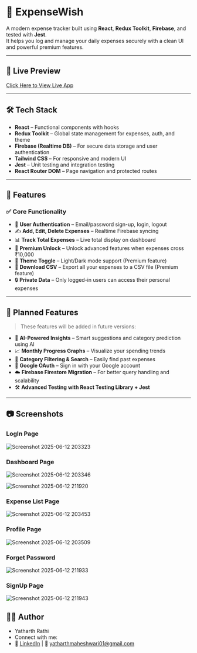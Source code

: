 # 💸 ExpenseWish

A modern expense tracker built using **React**, **Redux Toolkit**, **Firebase**, and tested with **Jest**.  
It helps you log and manage your daily expenses securely with a clean UI and powerful premium features.

---

## 🚀 Live Preview

[Click Here to View Live App](https://expense-wise-drab.vercel.app)

---

## 🛠️ Tech Stack

- **React** – Functional components with hooks  
- **Redux Toolkit** – Global state management for expenses, auth, and theme  
- **Firebase (Realtime DB)** – For secure data storage and user authentication  
- **Tailwind CSS** – For responsive and modern UI  
- **Jest** – Unit testing and integration testing  
- **React Router DOM** – Page navigation and protected routes  

---

## 🔐 Features

### ✅ Core Functionality
- 🔐 **User Authentication** – Email/password sign-up, login, logout
- ✍️ **Add, Edit, Delete Expenses** – Realtime Firebase syncing
- 📊 **Track Total Expenses** – Live total display on dashboard
- 💎 **Premium Unlock** – Unlock advanced features when expenses cross ₹10,000
- 🌙 **Theme Toggle** – Light/Dark mode support (Premium feature)
- 📁 **Download CSV** – Export all your expenses to a CSV file (Premium feature)
- 🔒 **Private Data** – Only logged-in users can access their personal expenses

---

## 🔮 Planned Features

> These features will be added in future versions:

- 🤖 **AI-Powered Insights** – Smart suggestions and category prediction using AI
- 📈 **Monthly Progress Graphs** – Visualize your spending trends
- 🧾 **Category Filtering & Search** – Easily find past expenses
- 🔐 **Google OAuth** – Sign in with your Google account
- ☁️ **Firebase Firestore Migration** – For better query handling and scalability
- 🛠️ **Advanced Testing with React Testing Library + Jest**

---

## 📷 Screenshots
### LogIn Page
![Screenshot 2025-06-12 203323](https://github.com/user-attachments/assets/f441ae27-8c1b-4c19-99c2-35ed09939ca1)

### Dashboard Page
![Screenshot 2025-06-12 203346](https://github.com/user-attachments/assets/0cfd4fb5-1e26-46f3-a9a8-97a7aa8f9fdf)

![Screenshot 2025-06-12 211920](https://github.com/user-attachments/assets/c2f0540b-8f0b-4f4c-a4f5-506377a04e35)

### Expense List Page
![Screenshot 2025-06-12 203453](https://github.com/user-attachments/assets/3ec67948-8cc7-4ace-a94a-cff7879e2eb7)

### Profile Page
![Screenshot 2025-06-12 203509](https://github.com/user-attachments/assets/e2e531b1-dbf7-43d5-9717-8d04707c4d8b)

### Forget Password
![Screenshot 2025-06-12 211933](https://github.com/user-attachments/assets/c7704393-4806-4e1e-9a38-f5a300ae8520)

### SignUp Page
![Screenshot 2025-06-12 211943](https://github.com/user-attachments/assets/1100365a-c665-4ad8-845f-9d35099a537f)


## 🙋‍♂️ Author
- Yatharth Rathi
- Connect with me:
- 💼 [LinkedIn](https://www.linkedin.com/in/yatharthrathii) | 📩 yatharthmaheshwari01@gmail.com
